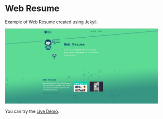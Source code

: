# Web Resume

Example of Web Resume created using Jekyll.

![Web template screenshot](images/_screenshot.png)

You can try the [Live Demo](https://eriluks.github.io/resume.github.io/).

